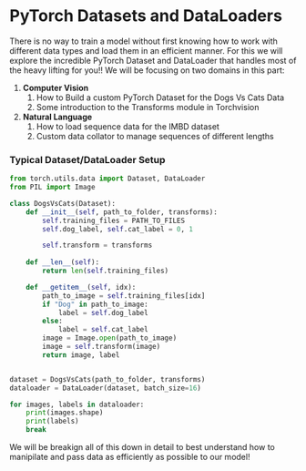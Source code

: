 # PyTorch Datasets and DataLoaders

There is no way to train a model without first knowing how to work with different data types and load them in an 
efficient manner. For this we will explore the incredible PyTorch Dataset and DataLoader that handles most of the heavy lifting for you!!
We will be focusing on two domains in this part:

1) **Computer Vision** 
   1) How to Build a custom PyTorch Dataset for the Dogs Vs Cats Data 
   2) Some introduction to the Transforms module in Torchvision 
2) **Natural Language** 
   1) How to load sequence data for the IMBD dataset
   2) Custom data collator to manage sequences of different lengths

### Typical Dataset/DataLoader Setup
```python
from torch.utils.data import Dataset, DataLoader
from PIL import Image

class DogsVsCats(Dataset):
    def __init__(self, path_to_folder, transforms):
        self.training_files = PATH_TO_FILES 
        self.dog_label, self.cat_label = 0, 1 

        self.transform = transforms 
        
    def __len__(self):
        return len(self.training_files)

    def __getitem__(self, idx):
        path_to_image = self.training_files[idx] 
        if "Dog" in path_to_image: 
            label = self.dog_label
        else:
            label = self.cat_label 
        image = Image.open(path_to_image) 
        image = self.transform(image) 
        return image, label 


dataset = DogsVsCats(path_to_folder, transforms)
dataloader = DataLoader(dataset, batch_size=16)

for images, labels in dataloader:
    print(images.shape)
    print(labels)
    break
```
We will be breakign all of this down in detail to best understand how to manipilate and pass data
as efficiently as possible to our model!